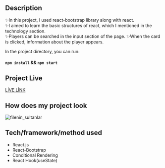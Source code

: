 ## Description
✨In this project, I used react-bootstrap library along with react.<br> 
✨I aimed to learn the basic structures of react, which I mentioned in the technology section.<br>
✨Players can be searched in the input section of the page. ✨When the card is clicked, information about the player appears.<br>

In the project directory, you can run:

#### `npm install` && `npm start`

## Project Live

[LİVE LİNK]()

## How does my project look

![filenin_sultanlar](./voleybal.gif)

## Tech/framework/method  used

* React.js
* React-Bootstrap
* Conditional Rendering
* React Hook(useState)


